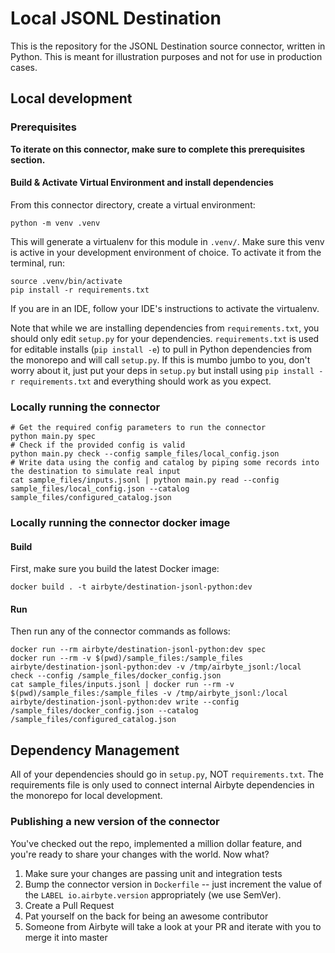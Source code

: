 # Local JSONL Destination

This is the repository for the JSONL Destination source connector, written in Python.
This is meant for illustration purposes and not for use in production cases.

## Local development

### Prerequisites
**To iterate on this connector, make sure to complete this prerequisites section.**

#### Build & Activate Virtual Environment and install dependencies
From this connector directory, create a virtual environment:
```
python -m venv .venv
```

This will generate a virtualenv for this module in `.venv/`. Make sure this venv is active in your
development environment of choice. To activate it from the terminal, run:
```
source .venv/bin/activate
pip install -r requirements.txt
```
If you are in an IDE, follow your IDE's instructions to activate the virtualenv.

Note that while we are installing dependencies from `requirements.txt`, you should only edit `setup.py` for your dependencies. `requirements.txt` is
used for editable installs (`pip install -e`) to pull in Python dependencies from the monorepo and will call `setup.py`.
If this is mumbo jumbo to you, don't worry about it, just put your deps in `setup.py` but install using `pip install -r requirements.txt` and everything
should work as you expect.

### Locally running the connector
```
# Get the required config parameters to run the connector
python main.py spec
# Check if the provided config is valid
python main.py check --config sample_files/local_config.json
# Write data using the config and catalog by piping some records into the destination to simulate real input
cat sample_files/inputs.jsonl | python main.py read --config sample_files/local_config.json --catalog sample_files/configured_catalog.json
```

### Locally running the connector docker image

#### Build
First, make sure you build the latest Docker image:
```
docker build . -t airbyte/destination-jsonl-python:dev
```

#### Run
Then run any of the connector commands as follows:
```
docker run --rm airbyte/destination-jsonl-python:dev spec
docker run --rm -v $(pwd)/sample_files:/sample_files airbyte/destination-jsonl-python:dev -v /tmp/airbyte_jsonl:/local check --config /sample_files/docker_config.json
cat sample_files/inputs.jsonl | docker run --rm -v $(pwd)/sample_files:/sample_files -v /tmp/airbyte_jsonl:/local airbyte/destination-jsonl-python:dev write --config /sample_files/docker_config.json --catalog /sample_files/configured_catalog.json
```

## Dependency Management
All of your dependencies should go in `setup.py`, NOT `requirements.txt`. The requirements file is only used to connect internal Airbyte dependencies in the monorepo for local development.

### Publishing a new version of the connector
You've checked out the repo, implemented a million dollar feature, and you're ready to share your changes with the world. Now what?
1. Make sure your changes are passing unit and integration tests
1. Bump the connector version in `Dockerfile` -- just increment the value of the `LABEL io.airbyte.version` appropriately (we use SemVer).
1. Create a Pull Request
1. Pat yourself on the back for being an awesome contributor
1. Someone from Airbyte will take a look at your PR and iterate with you to merge it into master
